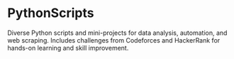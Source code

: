 # PythonScripts
Diverse Python scripts and mini-projects for data analysis, automation, and web scraping. Includes challenges from Codeforces and HackerRank for hands-on learning and skill improvement.
